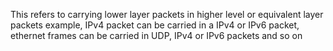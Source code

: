 This refers to carrying lower layer packets in higher level or equivalent layer packets 
example, IPv4 packet can be carried in a IPv4 or IPv6 packet, ethernet frames can be carried in UDP, IPv4 or IPv6 packets and so on 
